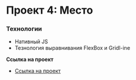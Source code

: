 # Проект 4: Место

### Технологии

* Нативный JS 
* Тезнология выравнивания FlexBox и Gridl-ine 

**Ссылка на проект**

* [Ссылка на проект](https://georgi12.github.io/mesto/)


